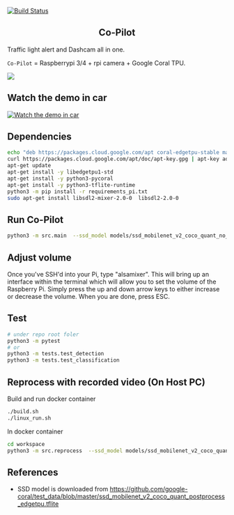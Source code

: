 [![Build Status](https://travis-ci.com/xeonqq/co-pilot.svg?branch=master)](https://travis-ci.com/xeonqq/co-pilot)

<h2 align="center">Co-Pilot</h2>

Traffic light alert and Dashcam all in one.

`Co-Pilot` = Raspberrypi 3/4 + rpi camera + Google Coral TPU.

![](images/traffic_light_detection_seq.gif)
## Watch the demo in car
[![Watch the demo in car](https://i.imgur.com/1PCb91b.png)](https://youtu.be/3rqdppF8GpE)

## Dependencies
```bash on rpi
echo "deb https://packages.cloud.google.com/apt coral-edgetpu-stable main" | tee /etc/apt/sources.list.d/coral-edgetpu.list
curl https://packages.cloud.google.com/apt/doc/apt-key.gpg | apt-key add -
apt-get update
apt-get install -y libedgetpu1-std
apt-get install -y python3-pycoral
apt-get install -y python3-tflite-runtime
python3 -m pip install -r requirements_pi.txt
sudo apt-get install libsdl2-mixer-2.0-0  libsdl2-2.0-0
```
## Run Co-Pilot
```bash
python3 -m src.main  --ssd_model models/ssd_mobilenet_v2_coco_quant_no_nms_edgetpu.tflite  --label models/coco_labels.txt --score_threshold 0.3 --traffic_light_classification_model models/traffic_light_edgetpu.tflite  --traffic_light_label models/traffic_light_labels.txt --blackbox_path=./
```

## Adjust volume
Once you've SSH'd into your Pi, type "alsamixer". This will bring up an interface within the terminal which will allow you to set the volume of the Raspberry Pi. Simply press the up and down arrow keys to either increase or decrease the volume. When you are done, press ESC.

## Test
```bash
# under repo root foler
python3 -m pytest
# or
python3 -m tests.test_detection
python3 -m tests.test_classification
```

## Reprocess with recorded video (On Host PC)

Build and run docker container
```bash
./build.sh
./linux_run.sh
```

In docker container
```bash
cd workspace
python3 -m src.reprocess  --ssd_model models/ssd_mobilenet_v2_coco_quant_no_nms_edgetpu.tflite  --label models/coco_labels.txt --score_threshold 0.3 --traffic_light_classification_model models/traffic_light_edgetpu.tflite  --traffic_light_label models/traffic_light_labels.txt --blackbox_path=./ --video recording_20210417-090028.h264.mp4 --fps 5
```

## References
* SSD model is downloaded from https://github.com/google-coral/test_data/blob/master/ssd_mobilenet_v2_coco_quant_postprocess_edgetpu.tflite


